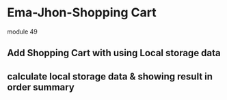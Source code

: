 # Ema-Jhon-Shopping Cart

module 49 

## Add Shopping Cart with using Local storage data

## calculate local storage data & showing result in order summary 